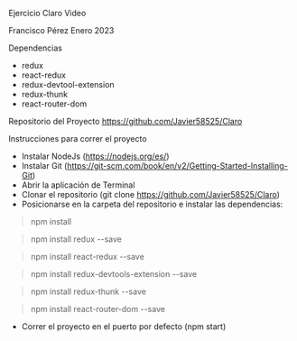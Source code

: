 Ejercicio Claro Video

Francisco Pérez Enero 2023

Dependencias
- redux
- react-redux
- redux-devtool-extension
- redux-thunk
- react-router-dom


Repositorio del Proyecto
https://github.com/Javier58525/Claro

Instrucciones para correr el proyecto
- Instalar NodeJs (https://nodejs.org/es/)
- Instalar Git (https://git-scm.com/book/en/v2/Getting-Started-Installing-Git)
- Abrir la aplicación de Terminal
- Clonar el repositorio (git clone https://github.com/Javier58525/Claro)
- Posicionarse en la carpeta del repositorio e instalar las dependencias:

> npm install

> npm install redux --save

> npm install react-redux --save

> npm install redux-devtools-extension --save

> npm install redux-thunk --save

> npm install react-router-dom --save

- Correr el proyecto en el puerto por defecto (npm start)
